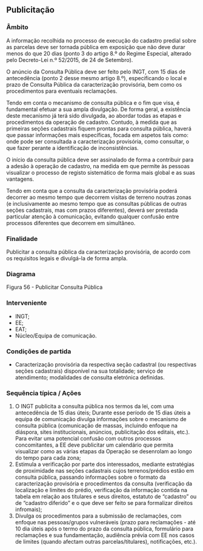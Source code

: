 ## Publicitação

### Âmbito

A informação recolhida no processo de execução do cadastro predial sobre as parcelas deve ser tornada pública em exposição que não deve durar menos do que 20 dias \(ponto 3 do artigo 8.º do Regime Especial, alterado pelo Decreto-Lei n.º 52/2015, de 24 de Setembro\).

O anúncio da Consulta Pública deve ser feito pelo INGT, com 15 dias de antecedência \(ponto 2 desse mesmo artigo 8.º\), especificando o local e prazo de Consulta Pública da caracterização provisória, bem como os procedimentos para eventuais reclamações.

Tendo em conta o mecanismo de consulta pública e o fim que visa, é fundamental efetuar a sua ampla divulgação. De forma geral, a existência deste mecanismo já terá sido divulgada, ao abordar todas as etapas e procedimentos da operação de cadastro. Contudo, à medida que as primeiras seções cadastrais fiquem prontas para consulta pública, haverá que passar informações mais específicas, focada em aspetos tais como: onde pode ser consultada a caracterização provisória, como consultar, o que fazer perante a identificação de inconsistências.

O início da consulta pública deve ser assinalado de forma a contribuir para a adesão à operação de cadastro, na medida em que permite às pessoas visualizar o processo de registo sistemático de forma mais global e as suas vantagens.

Tendo em conta que a consulta da caracterização provisória poderá decorrer ao mesmo tempo que decorrem visitas de terreno noutras zonas \(e inclusivamente ao mesmo tempo que as consultas públicas de outras seções cadastrais, mas com prazos diferentes\), deverá ser prestada particular atenção à comunicação, evitando qualquer confusão entre processos diferentes que decorrem em simultâneo.

### Finalidade

Publicitar a consulta pública da caracterização provisória, de acordo com os requisitos legais e divulgá-la de forma ampla.

### Diagrama

Figura 56 - Publicitar Consulta Pública

### Interveniente

* INGT;
* EE;
* EAT;
* Núcleo/Equipa de comunicação.

### Condições de partida

* Caracterização provisória da respectiva seção cadastral \(ou respectivas seções cadastrais\) disponível na sua totalidade; serviço de atendimento; modalidades de consulta eletrónica definidas.

### Sequência típica / Ações

1. O INGT publicita a consulta pública nos termos da lei, com uma antecedência de 15 dias úteis; Durante esse período de 15 dias úteis a equipa de comunicação divulga informações sobre o mecanismo de consulta pública \(comunicação de massas, incluindo enfoque na diáspora, sites institucionais, anúncios, publicitação dos editais, etc.\). Para evitar uma potencial confusão com outros processos concomitantes, a EE deve publicitar um calendário que permita visualizar como as várias etapas da Operação se desenrolam ao longo do tempo para cada zona;
2. Estimula a verificação por parte dos interessados, mediante estratégias de proximidade nas seções cadastrais cujos terrenos/prédios estão em consulta pública, passando informações sobre o formato da caracterização provisória e procedimentos da consulta \(verificação da localização e limites do prédio, verificação da informação contida na tabela em relação aos titulares e seus direitos, estatuto de “cadastro” ou de “cadastro diferido” e o que deve ser feito se para formalizar direitos infromais\);
3. Divulga os procedimentos para a submissão de reclamações, com enfoque nas pessoas/grupos vulneráveis \(prazo para reclamações - até 10 dia úteis após o termo do prazo da consulta pública, formulário para reclamações e sua fundamentação, audiência prévia com EE nos casos de limites \(quando afectam outras parcelas/titulares\), notificações, etc.\).



